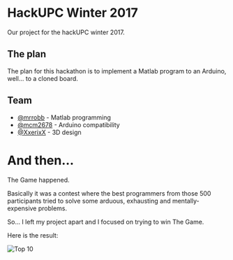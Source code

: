 # HackUPC Winter 2017
Our project for the hackUPC winter 2017.

## The plan
The plan for this hackathon is to implement a Matlab program to an Arduino, well... to a cloned board.

## Team
- [@mrrobb][1] - Matlab programming
- [@mcm2678][2] - Arduino compatibility
- [@XxerixX][3] - 3D design

# And then…

The Game happened.

Basically it was a contest where the best programmers from those 500 participants tried to solve some arduous, exhausting and mentally-expensive problems.

So… I left my project apart and I focused on trying to win The Game.

Here is the result:

![Top 10](https://goo.gl/photos/AZDsdgJkofCLWnDN9)

[1]:	https://github.com/MrRobb
[2]:	https://github.com/mcm2678
[3]:	https://github.com/XxerixX
